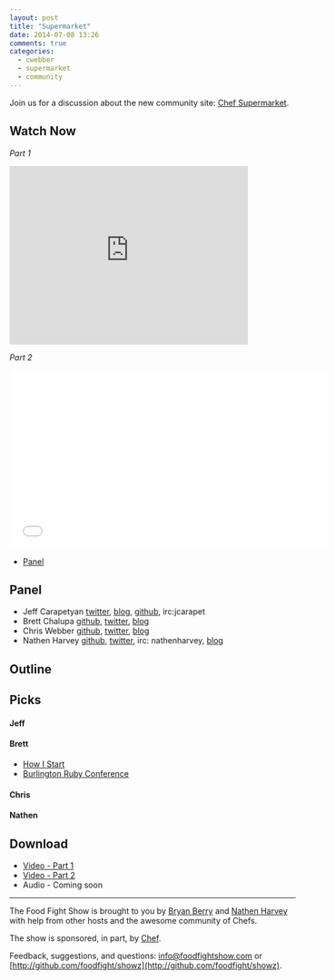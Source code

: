 ```yaml
---
layout: post
title: "Supermarket"
date: 2014-07-08 13:26
comments: true
categories: 
  - cwebber
  - supermarket
  - community
---
```


Join us for a discussion about the new community site:  [Chef Supermarket](https://supermarket.getchef.com).

## Watch Now

*Part 1*

<iframe width="420" height="315" src="http://www.youtube.com/embed/4qfIJY0DgGo" frameborder="0" allowfullscreen></iframe>

*Part 2*
<iframe width="560" height="315" src="//www.youtube.com/embed/n-E86izCZ3I" frameborder="0" allowfullscreen></iframe>

* [Panel](http://foodfightshow.org/2014/07/supermarket.html#panel)

Panel<a name="panel"></a>
-----
* Jeff Carapetyan [twitter](https://twitter.com/DevopsJeff), [blog](http://datafundamentals.com/jeff-on-ops-blog), [github](http://github.com/datafundamentals), irc:jcarapet
* Brett Chalupa [github](https://github.com/brettchalupa), [twitter](https://twitter.com/brettchalupa), [blog](http://brettchalupa.com)
* Chris Webber [github](http://github.com/cwebberops), [twitter](http://twitter.com/cwebber), [blog](http://cwebber.net/)
* Nathen Harvey [github](http://github.com/nathenharvey), [twitter](http://twitter.com/nathenharvey), irc: nathenharvey, [blog](http://nathenharvey.com)

Outline<a name="outline"></a>
-------

Picks<a name="picks"></a>
-----

#### Jeff

#### Brett
* [How I Start](http://howistart.org)
* [Burlington Ruby Conference](http://burlingtonrubyconference.com)

#### Chris

#### Nathen


Download
--------
* [Video - Part 1](http://youtu.be/4qfIJY0DgGo)
* [Video - Part 2](http://youtu.be/n-E86izCZ3I)
* Audio - Coming soon

<hr />

The Food Fight Show is brought to you by [Bryan Berry](https://twitter.com/bryanwb) and [Nathen Harvey](https://twitter.com/nathenharvey) with help from other hosts and the awesome community of Chefs.

The show is sponsored, in part, by [Chef](http://www.getchef.com).

Feedback, suggestions, and questions:  [info@foodfightshow.com](mailto:info@foodfightshow.com) or  [http://github.com/foodfight/showz](http://github.com/foodfight/showz).
